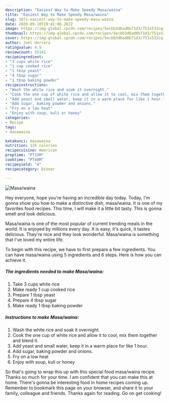 ```yaml
---
description: "Easiest Way to Make Speedy Masa/waina"
title: "Easiest Way to Make Speedy Masa/waina"
slug: 1671-easiest-way-to-make-speedy-masa-waina
date: 2020-09-10T19:41:06.267Z
image: https://img-global.cpcdn.com/recipes/5ecbb3d6ad0b71d3/751x532cq70/masawaina-recipe-main-photo.jpg
thumbnail: https://img-global.cpcdn.com/recipes/5ecbb3d6ad0b71d3/751x532cq70/masawaina-recipe-main-photo.jpg
cover: https://img-global.cpcdn.com/recipes/5ecbb3d6ad0b71d3/751x532cq70/masawaina-recipe-main-photo.jpg
author: Joel Herrera
ratingvalue: 4.5
reviewcount: 35141
recipeingredient:
- "3 cups white rice"
- "1 cup cooked rice"
- "1 tbsp yeast"
- "4 tbsp sugar"
- "1 tbsp baking powder"
recipeinstructions:
- "Wash the white rice and soak it overnight."
- "Cook the one cup of white rice and allow it to cool, mix them together and blend it."
- "Add yeast and small water, keep it in a warm place for like 1 hour."
- "Add sugar, baking powder and onions."
- "Fry on a low heat"
- "Enjoy with soup, kuli or honey"
categories:
- Recipe
tags:
- masawaina

katakunci: masawaina 
nutrition: 125 calories
recipecuisine: American
preptime: "PT15M"
cooktime: "PT48M"
recipeyield: "4"
recipecategory: Dinner

---
```



![Masa/waina](https://img-global.cpcdn.com/recipes/5ecbb3d6ad0b71d3/751x532cq70/masawaina-recipe-main-photo.jpg)

Hey everyone, hope you're having an incredible day today. Today, I'm gonna show you how to make a distinctive dish, masa/waina. It is one of my favorites food recipes. This time, I will make it a little bit tasty. This is gonna smell and look delicious.

Masa/waina is one of the most popular of current trending meals in the world. It is enjoyed by millions every day. It is easy, it's quick, it tastes delicious. They're nice and they look wonderful. Masa/waina is something that I've loved my entire life.




To begin with this recipe, we have to first prepare a few ingredients. You can have masa/waina using 5 ingredients and 6 steps. Here is how you can achieve it.

<!--inarticleads1-->

##### The ingredients needed to make Masa/waina:

1. Take 3 cups white rice
1. Make ready 1 cup cooked rice
1. Prepare 1 tbsp yeast
1. Prepare 4 tbsp sugar
1. Make ready 1 tbsp baking powder




<!--inarticleads2-->

##### Instructions to make Masa/waina:

1. Wash the white rice and soak it overnight.
1. Cook the one cup of white rice and allow it to cool, mix them together and blend it.
1. Add yeast and small water, keep it in a warm place for like 1 hour.
1. Add sugar, baking powder and onions.
1. Fry on a low heat
1. Enjoy with soup, kuli or honey




So that's going to wrap this up with this special food masa/waina recipe. Thanks so much for your time. I am confident that you can make this at home. There's gonna be interesting food in home recipes coming up. Remember to bookmark this page on your browser, and share it to your family, colleague and friends. Thanks again for reading. Go on get cooking!
